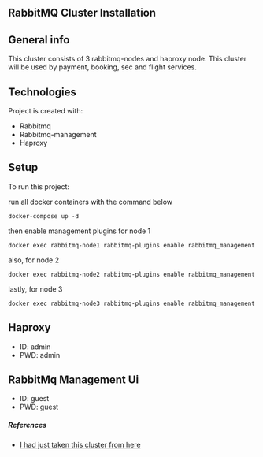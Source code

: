 ## RabbitMQ Cluster Installation


## General info
This cluster consists of 3 rabbitmq-nodes and haproxy node. This cluster will be used by payment, booking, sec and flight services.
	
## Technologies
Project is created with:
* Rabbitmq
* Rabbitmq-management
* Haproxy

## Setup
To run this project:

run all docker containers with the command below
```
docker-compose up -d
```

then enable management plugins for node 1
```
docker exec rabbitmq-node1 rabbitmq-plugins enable rabbitmq_management
```

also, for node 2
```
docker exec rabbitmq-node2 rabbitmq-plugins enable rabbitmq_management
```

lastly, for node 3
```
docker exec rabbitmq-node3 rabbitmq-plugins enable rabbitmq_management
```


## Haproxy 
* ID: admin
* PWD: admin



## RabbitMq Management Ui 
* ID: guest
* PWD: guest

##### References

* [I had just taken this cluster from here](https://github.com/pardahlman/docker-rabbitmq-cluster)